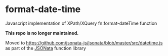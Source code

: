 # format-date-time
Javascript implementation of XPath/XQuery fn:format-dateTime function

__This repo is no longer maintained.__ 

Moved to https://github.com/jsonata-js/jsonata/blob/master/src/datetime.js as part of the [JSONata](http://jsonata.org) function library 
